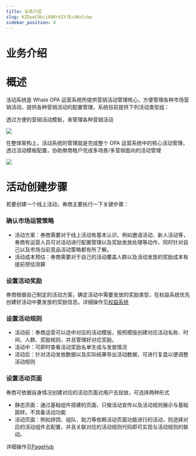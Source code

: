 ```yaml
---
title: 业务介绍
slug: KZDywC8bji89KrkZtfEcdKolnbe
sidebar_position: 0
---
```



# 业务介绍

# 概述

活动系统是 Whale OPA 运营系统所提供营销活动管理核心，方便管理各种市场营销活动，提供各种营销活动的配置管理，系统目前提供下列活动类型组：

透过方便的营销活动模板，来管理各种营销活动

<img src="/assets/BZOnbAcDgoCyFnxFdLfc23sBnJc.png" src-width="1276" src-height="920" align="center"/>

在整体架构上，活动系统的管理就是完成整个 OPA 运营系统中的核心活动管理，透过活动模板配置，协助劵商租户完成多场景/多营销面向的活动管理

<img src="/assets/Iagob0WUkoisH4xOiqKcEOGZnAF.png" src-width="1334" src-height="818" align="center"/>

# 活动创建步骤

若要创建一个线上活动，券商主要执行一下关键步骤：

### **确认市场运营策略**

- 活动方案：券商需要对于线上活动有基本认识，例如邀请活动、新人活动等，券商有运营人员可对活动进行配置管理以及奖励发放处理等动作，同时针对自己以及市场当前竞品活动策略都有所了解。
- 活动成本预估：券商需要对于自己的活动覆盖人群以及活动发放的奖励成本有提前预估测算

### **设置活动奖励**

券商根据自己制定的活动方案，确定活动中需要发放的奖励类型，在权益系统优先创建好活动中要发放的奖励信息。详细操作见[权益系统](./Nohgwdf4midxtCkmYPtcemFenog) 

### **设置活动规则**

- 活动前：券商运营可以选中对应的活动模版，按照模版创建对应活动名称、时间、人群、奖励规则，并且管理好对应奖励。
- 活动中：可即时查看活动奖励名单生成与发放情况
- 活动后：针对活动发放数据以及实际结果导出活动数据，可进行复盘以便调整活动规则

### **设置活动页面**

券商可依据自身情况创建对应的活动页面对用户去投放，可选择两种形式

- 静态页面：通过基础组件搭建的页面，只做活动宣传以及活动规则展示与基础跳转，不具备活动功能
- 活动页面：例如拼团、组队、助力等依赖活动页面功能进行的活动，则选择对应的活动组件去配置，并且关联对应的活动规则代码即可实现与活动规则的联动。

详细操作见[PageHub](./HIYMwktOui1w6skOympcYuAKnLc) 


